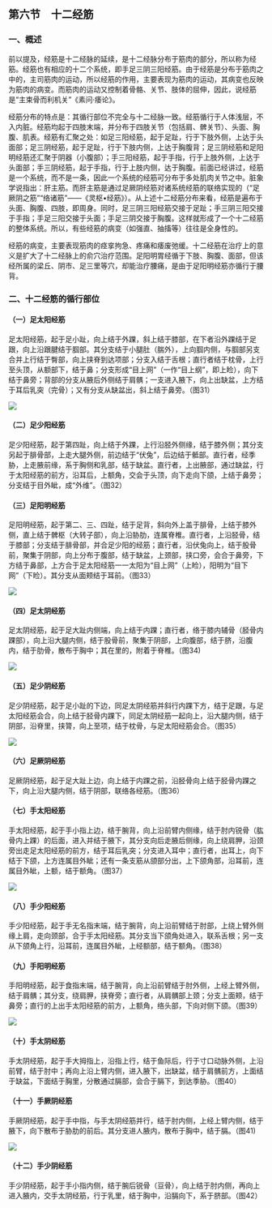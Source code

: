 ## 第六节　十二经筋

### 一、概述

前以提及，经筋是十二经脉的延续，是十二经脉分布于筋肉的部分，所以称为经筋。经筋也有相应的十二个系统，即手足三阴三阳经筋。由于经筋是分布于筋肉之中的，主司筋肉的运动，所以经筋的作用，主要表现为筋肉的运动，其病变也反映为筋肉的病变。而筋肉的运动又控制着骨骼、关节、肢体的屈伸，因此，说经筋是“主束骨而利机关”《素问·痿论》。

经筋分布的特点是：其循行部位不完全与十二经脉一致。经筋循行于人体浅层，不入内脏。经筋均起于四肢末端，并分布于四肢关节（包括肩、髀关节）、头面、胸腹、肌表。经筋有汇聚之处：如足三阳经筋，起于足趾，行于下肢外侧，上达于头面部；足三阴经筋，起于足趾，行于下肢内侧，上达于胸腹背；足三阴经筋和足阳明经筋还汇聚于阴器（小腹部）；手三阳经筋，起于手指，行于上肢外侧，上达于头面部；手三阴经筋，起于手指，行于上肢内侧，达于胸腹。前面已经讲过，经筋是一个系统，而不是一条，因此一个系统的经筋可分布于多处肌肉关节之中。脏象学说指出：肝主筋。而肝主筋是通过足厥阴经筋对诸系统经筋的联络实现的（“足厥阴之筋”“络诸筋”——《灵枢•经筋》）。从上述十二经筋分布来看，经筋是遍布于头面、胸腹、四肢，即周身。同时，足三阴三阳经筋交接于足趾；手三阴三阳交接于手指；手足三阳交接于头面；手足三阴交接于胸腹。这样就形成了一个十二经筋的整体系统。所以，有些经筋的病变（如强直、抽搐等）往往是全身性的。

经筋的病变，主要表现筋肉的痉挛拘急、疼痛和痿废弛缓。十二经筋在治疗上的意义是扩大了十二经脉上的俞穴治疗范围。足阳明胃经循于下肢、胸腹、面部，但该经所属的梁丘、阴市、足三里等穴，却能治疗腰痛，是由于足阳明经筋亦循行于腰背。

### 二、十二经筋的循行部位

#### （一）足太阳经筋

足太阳经筋，起于足小趾，向上结于外踝，斜上结于膝部，在下者沿外踝结于足跟，向上沿跟腱结于腘部。其分支结于小腿肚（腨外），上向腘内侧，与腘部另支合并上行结于臀部，向上挟脊到达项部；分支入结于舌根；直行者结于枕骨，上行至头顶，从额部下，结于鼻；分支形成“目上网”（一作“目上纲”，即上睑），向下结于鼻旁；背部的分支从腋后外侧结于肩髃；一支进入腋下，向上出缺盆，上方结于耳后乳突（完骨）；又有分支从缺盆出，斜上结于鼻旁。（图31）

![](img/3图31、32.png)

#### （二）足少阳经筋

足少阳经筋，起于第四趾，向上结于外踝，上行沿胫外侧缘，结于膝外侧；其分支另起于腓骨部，上走大腿外侧，前边结于“伏兔”，后边结于骶部。直行者，经季胁，上走腋前缘，系于胸侧和乳部，结于缺盆。直行者，上出腋部，通过缺盆，行于太阳经筋的前方，沿耳后，上额角，交会于头顶，向下走向下颌，上结于鼻旁；分支结于目外眦，成“外维”。（图32）

#### （三）足阳明经筋

足阳明经筋，起于第二、三、四趾，结于足背，斜向外上盖于腓骨，上结于膝外侧，直上结于髀枢（大转子部），向上沿胁肋，连属脊椎。直行者，上沿胫骨，结于膝部；分支结于腓骨部，并合足少阳的经筋；直行者，沿伏兔向上，结于股骨前，聚集于阴部，向上分布于腹部，结于缺盆，上颈部，挟口旁，会合于鼻旁，下方结于鼻部，上方合于足太阳经筋一一太阳为“目上网”（上睑），阳明为“目下网”（下睑）。其分支从面颊结于耳前。（图33）

![](img/3图33.png)

#### （四）足太阴经筋

足太阴经筋，起于足大趾内侧端，向上结于内踝；直行者，络于膝内辅骨（胫骨内踝部），向上沿大腿内侧，结于股骨前，聚集于阴部，上向腹部，结于脐，沿腹内，结于肋骨，散布于胸中；其在里的，附着于脊椎。（图34)

![](img/3图34.png)

#### （五）足少阴经筋

足少阴经筋，起于足小趾的下边，同足太阴经筋并斜行内踝下方，结于足跟，与足太阳经筋会合，向上结于胫骨内踝下，同足太阴经筋一起向上，沿大腿内侧，结于阴部，沿脊里，挟膂，向上至项，结于枕骨，与足太阳经筋会合。（图35）

![](img/3图35、36.png)

#### （六）足厥阴经筋

足厥阴经筋，起于足大趾上边，向上结于内踝之前，沿胫骨向上结于胫骨内踝之下，向上沿大腿内侧，结于阴部，联络各经筋。（图36）

#### （七）手太阳经筋

手太阳经筋，起于手小指上边，结于腕背，向上沿前臂内侧缘，结于肘内锐骨（肱骨内上踝）的后面，进入并结于腋下，其分支向后走腋后侧缘，向上绕肩胛，沿颈旁出走足太阳经筋的前方，结于耳后乳突；分支进入耳中；直行者，出耳上，向下结于下颌，上方连属目外眦；还有一条支筋从颌部分出，上下颌角部，沿耳前，连属目外眦，上额，结于额角。（图37）

![](img/3图37、38.png)

#### （八）手少阳经筋

手少阳经筋，起于手无名指末端，结于腕背，向上沿前臂结于肘部，上绕上臂外侧缘上肩，走向颈部，合于手太阳经筋。其分支当下颌角处进入，联系舌根；另一支从下颌角上行，沿耳前，连属目外眦，上经额部，结于额角。（图38）

#### （九）手阳明经筋

手阳明经筋，起于食指末端，结于腕背，向上沿前臂结于肘外侧，上经上臂外侧，结于肩髃；其分支，绕肩胛，挟脊旁；直行者，从肩髃部上颈；分支上面颊，结于鼻旁；直行的上出手太阳经筋的前方，上额角，络头部，下向对侧下颌。（图39）

![](img/3图39、40.png)

#### （十）手太阴经筋

手太阴经筋，起于手大拇指上，沿指上行，结于鱼际后，行于寸口动脉外侧，上沿前臂，结于肘中；再向上沿上臂内侧，进入腋下，出缺盆，结于肩髃前方，上面结于缺盆，下面结于胸里，分散通过膈部，会合于膈下，到达季胁。（图40）

#### （十一）手厥阴经筋

手厥阴经筋，起于手中指，与手太阴经筋并行，结于肘内侧，上经上臂内侧，结于腋下，向下散布于胁肋的前后。其分支进人腋内，散布于胸中，结于膈。（图41)

![](img/3图41、42.png)

#### （十二）手少阴经筋

手少阴经筋，起于手小指内侧，结于腕后锐骨（豆骨），向上结于肘内侧，再向上进入腋内，交手太阴经筋，行于乳里，结于胸中，沿膈向下，系于脐部。（图42）
